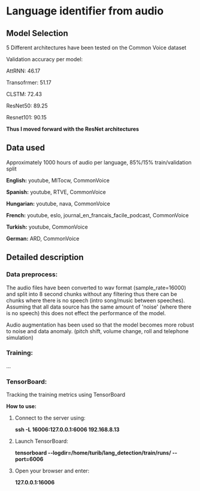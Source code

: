# Language identifier from audio


## Model Selection

5 Different architectures have been tested on the Common Voice dataset

Validation accuracy per model:

AttRNN: 46.17

Transofrmer: 51.17

CLSTM: 72.43

ResNet50: 89.25

Resnet101: 90.15

**Thus I moved forward with the ResNet architectures**

## Data used

Approximately 1000 hours of audio per language, 85%/15% train/validation split

**English:** youtube, MITocw, CommonVoice

**Spanish:** youtube, RTVE, CommonVoice

**Hungarian:** youtube, nava, CommonVoice

**French:** youtube, eslo, journal_en_francais_facile_podcast, CommonVoice

**Turkish:** youtube, CommonVoice

**German:** ARD, CommonVoice

## Detailed description

### Data preprocess:

The audio files have been converted to wav format (sample_rate=16000) and split into 8 second chunks without any filtering thus there can be chunks where there is no speech (intro song/music between speeches). Assuming that all data source has the same amount of 'noise' (where there is no speech) this does not effect the performance of the model.


Audio augmentation has been used so that the model becomes more robust to noise and data anomaly. (pitch shift, volume change, roll and telephone simulation)

### Training:

...

### TensorBoard:

Tracking the training metrics using TensorBoard

**How to use:**

1. Connect to the server using:

    **ssh -L 16006:127.0.0.1:6006 192.168.8.13**

2. Launch TensorBoard:

    **tensorboard --logdir=/home/turib/lang_detection/train/runs/ --port=6006**

3.  Open your browser and enter:

    **127.0.0.1:16006**

